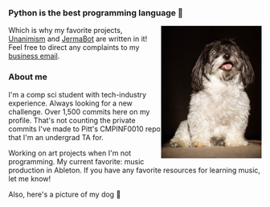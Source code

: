 ### Python is the best programming language :snake:

<img src="dog2.jpg" width="200" align="right" />

Which is why my favorite projects, [Unanimism](https://github.com/benrucker/Unanimism) and [JermaBot](https://github.com/benrucker/JermaBot) are written in it! Feel free to direct any complaints to my [business email](https://www.youtube.com/watch?v=5qap5aO4i9A).

### About me

I'm a comp sci student with tech-industry experience. Always looking for a new challenge. Over 1,500 commits here on my profile. That's not counting the private commits I've made to Pitt's CMPINF0010 repo that I'm an undergrad TA for.

Working on art projects when I'm not programming. My current favorite: music production in Ableton. If you have any favorite resources for learning music, let me know!

Also, here's a picture of my dog :dog:

<!--
**benrucker/benrucker** is a ✨ _special_ ✨ repository because its `README.md` (this file) appears on your GitHub profile.

Here are some ideas to get you started:

- 🔭 I’m currently working on ...
- 🌱 I’m currently learning ...
- 👯 I’m looking to collaborate on ...
- 🤔 I’m looking for help with ...
- 💬 Ask me about ...
- 📫 How to reach me: ...
- 😄 Pronouns: ...
- ⚡ Fun fact: ...
-->
